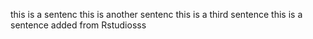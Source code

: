  this is a sentenc
this is another sentenc
this is a third sentence
this is a sentence added from Rstudiosss